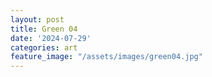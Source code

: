 ```yaml
---
layout: post
title: Green 04
date: '2024-07-29'
categories: art
feature_image: "/assets/images/green04.jpg"
---
```

